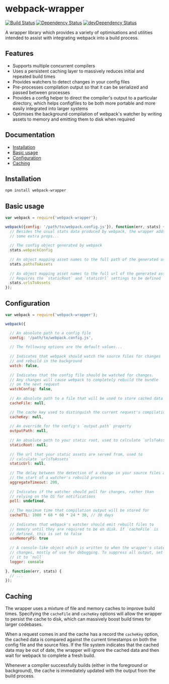 webpack-wrapper
===============

[![Build Status](https://travis-ci.org/markfinger/webpack-wrapper.svg?branch=master)](https://travis-ci.org/markfinger/webpack-wrapper)
[![Dependency Status](https://david-dm.org/markfinger/webpack-wrapper.svg)](https://david-dm.org/markfinger/webpack-wrapper)
[![devDependency Status](https://david-dm.org/markfinger/webpack-wrapper/dev-status.svg)](https://david-dm.org/markfinger/webpack-wrapper#info=devDependencies)

A wrapper library which provides a variety of optimisations and utilities intended to assist with 
integrating webpack into a build process.


Features
--------

- Supports multiple concurrent compilers
- Uses a persistent caching layer to massively reduces initial and repeated build times
- Provides watchers to detect changes in your config files
- Pre-processes compilation output so that it can be serialized and passed between processes
- Provides a config helper to direct the compiler's output to a particular directory, which helps 
  configfiles to be both more portable and more easily integrated into larger systems
- Optimises the background compilation of webpack's watcher by writing assets to memory and 
  emitting them to disk when required


Documentation
-------------

- [Installation](#installation)
- [Basic usage](#basic-usage)
- [Configuration](#configuration)
- [Caching](#caching)


Installation
------------

```bash
npm install webpack-wrapper
```


Basic usage
-----------

```javascript
var webpack = require('webpack-wrapper');

webpack({config: '/path/to/webpack.config.js'}), function(err, stats) {
  // Besides the usual stats data produced by webpack, the wrapper adds 
  // some extra props...
  
  // The config object generated by webpack
  stats.webpackConfig
  
  // An object mapping asset names to the full path of the generated asset
  stats.pathsToAssets
  
  // An object mapping asset names to the full url of the generated asset.
  // Requires the `staticRoot` and `staticUrl` settings to be defined
  stats.urlsToAssets
});
```


Configuration
-------------

```javascript
var webpack = require('webpack-wrapper');

webpack({

  // An absolute path to a config file
  config: '/path/to/webpack.config.js',
  
  // The following options are the default values...
  
  // Indicates that webpack should watch the source files for changes 
  // and rebuild in the background
  watch: false,
  
  // Indicates that the config file should be watched for changes. 
  // Any changes will cause webpack to completely rebuild the bundle
  // on the next request
  watchConfig: false,
  
  // An absolute path to a file that will be used to store cached data
  cacheFile: null,

  // The cache key used to distinguish the current request's compilation
  cacheKey: null,
  
  // An override for the config's `output.path` property
  outputPath: null,
  
  // An absolute path to your static root, used to calculate `urlsToAssets`
  staticRoot: null,
  
  // The url that your static assets are served from, used to 
  // calculate `urlsToAssets`
  staticUrl: null,
  
  // The delay between the detection of a change in your source files and 
  // the start of a watcher's rebuild process
  aggregateTimeout: 200,
  
  // Indicates if the watcher should poll for changes, rather than 
  // relying on the OS for notifications
  poll: undefined,
  
  // The maximum time that compilation output will be stored for
  cacheTTL: 1000 * 60 * 60 * 24 * 30, // 30 days
  
  // Indicates that webpack's watcher should emit rebuilt files to 
  // memory until they are required to be on disk. If `cacheFile` is
  // defined, this is set to false
  useMemoryFS: true
  
  // A console-like object which is written to when the wrapper's state
  // changes, mostly of use for debugging. To suppress all output, set 
  // it to `null`
  logger: console
  
}, function(err, stats) {
  // ...
});
```


Caching
-------

The wrapper uses a mixture of file and memory caches to improve build times. Specifying the `cacheFile`
and `cacheKey` options will allow the wrapper to persist the cache to disk, which can massively boost 
build times for larger codebases.

When a request comes in and the cache has a record the `cacheKey` option, the cached data is compared 
against the current timestamps on both the config file and the source files. If the file system 
indicates that the cached data may be out of date, the wrapper will ignore the cached data and then 
wait for webpack to complete a fresh build.

Whenever a compiler successfully builds (either in the foreground or background), the cache is immediately 
updated with the output from the build process.
